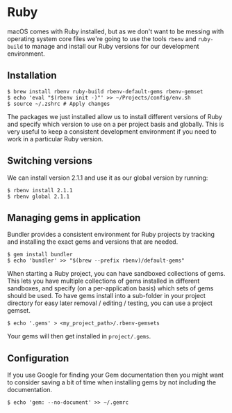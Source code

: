 # Ruby

macOS comes with Ruby installed, but as we don't want to be messing with operating system core files we're going to use the tools `rbenv` and `ruby-build` to manage and install our Ruby versions for our development environment.

## Installation

```text
$ brew install rbenv ruby-build rbenv-default-gems rbenv-gemset
$ echo 'eval "$(rbenv init -)"' >> ~/Projects/config/env.sh
$ source ~/.zshrc # Apply changes
```

The packages we just installed allow us to install different versions of Ruby and specify which version to use on a per project basis and globally. This is very useful to keep a consistent development environment if you need to work in a particular Ruby version.

## Switching versions

We can install version 2.1.1 and use it as our global version by running:

```text
$ rbenv install 2.1.1
$ rbenv global 2.1.1
```

## Managing gems in application

Bundler provides a consistent environment for Ruby projects by tracking and installing the exact gems and versions that are needed.

```text
$ gem install bundler
$ echo 'bundler' >> "$(brew --prefix rbenv)/default-gems"
```

When starting a Ruby project, you can have sandboxed collections of gems. This lets you have multiple collections of gems installed in different sandboxes, and specify \(on a per-application basis\) which sets of gems should be used. To have gems install into a sub-folder in your project directory for easy later removal / editing / testing, you can use a project gemset.

```text
$ echo '.gems' > <my_project_path>/.rbenv-gemsets
```

Your gems will then get installed in `project/.gems`.

## Configuration

If you use Google for finding your Gem documentation then you might want to consider saving a bit of time when installing gems by not including the documentation.

```text
$ echo 'gem: --no-document' >> ~/.gemrc
```

